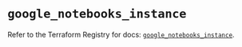 # `google_notebooks_instance`

Refer to the Terraform Registry for docs: [`google_notebooks_instance`](https://registry.terraform.io/providers/hashicorp/google/6.37.0/docs/resources/notebooks_instance).
